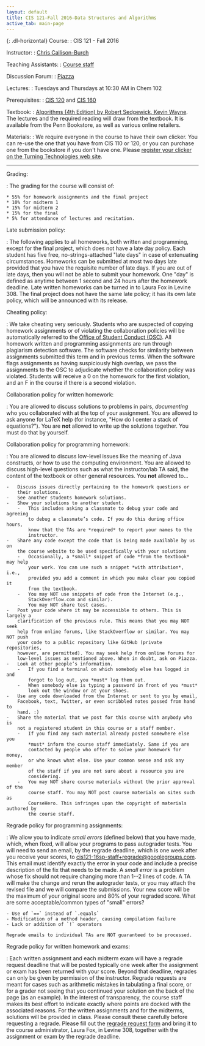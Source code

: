 ```yaml
---
layout: default
title: CIS 121—Fall 2016—Data Structures and Algorithms
active_tab: main-page
---
```


{: .dl-horizontal}
Course:
: CIS 121 - Fall 2016

Instructor:
: [Chris Callison-Burch](http://www.cis.upenn.edu/~ccb/)

Teaching Assistants:
: [Course staff](staff.html)

Discussion Forum:
: [Piazza](http://piazza.com/upenn/fall2016/cis121)

Lectures:
: Tuesdays and Thursdays at 10:30 AM in Chem 102

Prerequisites:
: [CIS 120](http://www.seas.upenn.edu/~cis120/) and [CIS 160](http://www.cis.upenn.edu/~cis160/)

Textbook:
: [Algorithms (4th Edition) by Robert Sedgewick, Kevin Wayne](https://www.amazon.com/Algorithms-4th-Robert-Sedgewick/dp/032157351X/).
The lectures and the required reading will draw from the textbook. It is available from the Penn Bookstore, as well as various online retailers.

Materials:
: We require everyone in the course to have their own clicker.  You can re-use the one that you have from CIS 110 or 120, or you can purchase one from the bookstore if you don't have one. Please [register your clicker on the Turning Technologies web site](https://account.turningtechnologies.com/account/dashboard/index).

---

Grading:

: The grading for the course will consist of:

    * 55% for homework assignments and the final project
    * 10% for midterm 1
    * 15% for midterm 2
    * 15% for the final
    * 5% for attendance of lectures and recitation. 


Late submission policy:

: The following applies to all homeworks, both written and programming, except
    for the final project, which does not have a late day policy. Each student
    has five free, no-strings-attached "late days" in case of extenuating circumstances.
    Homeworks can be submitted at most two days late provided that you have the requisite
    number of late days.
    If you are out of late days, then you will not be able to submit your homework. One
    "day" is defined as anytime between 1 second and 24 hours after the homework
    deadline. Late written homeworks can be turned in to Laura Fox in
    Levine 308. The final project does not have the same late policy; it has its
    own late policy, which will be announced with its release.

Cheating policy:

: We take cheating very seriously. Students who are suspected of copying homework assignments or of violating the collaboration policies will be automatically referred to the [Office of Student Conduct (OSC)](https://secure.www.upenn.edu/osc/index.html).  All homework written and programming assignments are run through plagiarism detection software.  The software checks for similarity between assignments submitted this term and in previous terms.  When the software flags assignments as having suspiciously high overlap, we pass the assignments to the OSC to adjudicate whether the collaboration policy was violated.  Students will receive a 0 on the homework for the first violation, and an F in the course if there is a second violation. 

Collaboration policy for written homework:

: You are allowed to discuss solutions to problems in pairs,
    *documenting* who you collaborated with at the top of your assignment. You are
    allowed to ask anyone for LaTeX help (for instance, "How do I center a stack
    of equations?"). You are **not** allowed to write up the solutions together.
    You must do that by yourself.


Collaboration policy for programming homework:

: You are allowed to discuss low-level issues like the meaning of Java
    constructs, or how to use the computing environment. You are allowed to
    discuss high-level questions such as what the instructor/lab TA said, the
    content of the textbook or other general resources. You **not** allowed
    to...

    -   Discuss issues directly pertaining to the homework questions or
        their solutions.
    -   See another students homework solutions.
    -   Show your solutions to another student.
        -   This includes asking a classmate to debug your code and agreeing
            to debug a classmate’s code. If you do this during office hours,
            know that the TAs are *required* to report your names to the
            instructor.
    -   Share any code except the code that is being made available by us on
        the course website to be used specifically with your solutions
        -   Occasionally, a *small* snippet of code *from the textbook* may help
            your work. You can use such a snippet *with attribution*, i.e.,
            provided you add a comment in which you make clear you copied it
            from the textbook.
        -   You may NOT use snippets of code from the Internet (e.g.,
            StackOverflow.com and similar).
        -   You may NOT share test cases.
    -   Post your code where it may be accessible to others. This is largely a
        clarification of the previous rule. This means that you may NOT seek
        help from online forums, like StackOverflow or similar. You may NOT push
        your code to a public repository like GitHub (private repositories,
        however, are permitted). You may seek help from online forums for
        low-level issues as mentioned above. When in doubt, ask on Piazza.
    -   Look at other people’s information.
        -   If you find a terminal on which somebody else has logged in and
            forgot to log out, you *must* log them out.
        -   When somebody else is typing a password in front of you *must*
            look out the window or at your shoes.
    -   Use any code downloaded from the Internet or sent to you by email,
        Facebook, text, Twitter, or even scribbled notes passed from hand to
        hand. :)
    -   Share the material that we post for this course with anybody who is
        not a registered student in this course or a staff member.
        -   If you find any such material already posted somewhere else you
            *must* inform the course staff immediately. Same if you are
            contacted by people who offer to solve your homework for money,
            or who knows what else. Use your common sense and ask any member
            of the staff if you are not sure about a resource you are
            considering.
        -   You may NOT share course materials without the prior approval of the
            course staff. You may NOT post course materials on sites such as
            CourseHero. This infringes upon the copyright of materials authored by
            the course staff.


Regrade policy for programming assignments:

: We allow you to indicate *small errors* (defined below) that you have made,
    which, when fixed, will allow your programs to pass autograder tests. You
    will need to send an email, by the regrade deadline, which is one week after
    you receive your scores, to
    [cis121-16sp-staff+regrade@googlegroups.com](mailto:cis121-16sp-staff+regrade@googlegroups.com).
    This email must identify exactly the error in your code and include a
    precise description of the fix that needs to be made. A *small error* is a
    problem whose fix should not require changing more than 1--2 lines of code.
    A TA will make the change and rerun the autograder tests, or you may attach
    the revised file and we will compare the submissions. Your new score will be
    the maximum of your original score and 80% of your regraded score. What are
    some acceptable/common types of "small" errors?

    - Use of `==` instead of `.equals`
    - Modification of a method header, causing compilation failure
    - Lack or addition of `!` operators

    Regrade emails to individual TAs are NOT guaranteed to be processed.


Regrade policy for written homework and exams:

: Each written assignment and each midterm exam will have a regrade request
    deadline that will be posted typically one week after the assignment or exam
    has been returned with your score. Beyond that deadline, regrades can only
    be given by permission of the instructor. Regrade requests are meant for
    cases such as arithmetic mistakes in tabulating a final score, or for a
    grader not seeing that you continued your solution on the back of the page
    (as an example). In the interest of transparency, the course staff makes its
    best effort to indicate exactly where points are docked with the associated
    reasons. For the written assignments and for the midterms, solutions will be
    provided in class. Please consult these carefully before requesting a
    regrade. Please fill out the
    [regrade request form](content/hws/regrade_request_16sp.pdf) and bring it to
    the course administrator, Laura Fox, in Levine 308, together with the
    assignment or exam by the regrade deadline.
